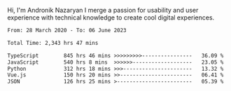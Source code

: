 Hi, I'm Andronik Nazaryan
I merge a passion for usability and user experience with technical knowledge to create cool digital experiences.


<!--START_SECTION:waka-->

```txt
From: 28 March 2020 - To: 06 June 2023

Total Time: 2,343 hrs 47 mins

TypeScript        845 hrs 46 mins >>>>>>>>>----------------   36.09 %
JavaScript        540 hrs 8 mins  >>>>>>-------------------   23.05 %
Python            312 hrs 18 mins >>>----------------------   13.32 %
Vue.js            150 hrs 20 mins >>-----------------------   06.41 %
JSON              126 hrs 25 mins >------------------------   05.39 %
```

<!--END_SECTION:waka-->
